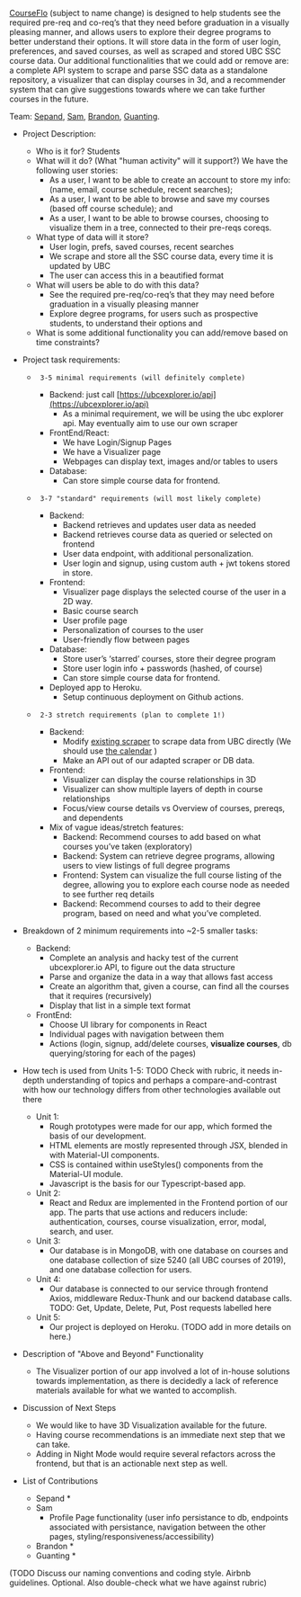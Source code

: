 [CourseFlo](https://course-flo.herokuapp.com) (subject to name change) is designed to help students see the required pre-req and co-req’s that they need before graduation in a visually pleasing manner, and allows users to explore their degree programs to better understand their options. It will store data in the form of user login, preferences, and saved courses, as well as scraped and stored UBC SSC course data. Our additional functionalities that we could add or remove are: a complete API system to scrape and parse SSC data as a standalone repository, a visualizer that can display courses in 3d, and a recommender system that can give suggestions towards where we can take further courses in the future.

Team: [Sepand](https://github.com/DSep), [Sam](https://github.com/sam-ip), [Brandon](https://github.com/beetai), [Guanting](https://github.com/baconandchips).

*   Project Description:
    *   Who is it for? Students
    *   What will it do? (What "human activity" will it support?) We have the following user stories:
        *   As a user, I want to be able to create an account to store my info: (name, email, course schedule, recent searches);
        *   As a user, I want to be able to browse and save my courses (based off course schedule); and
        *   As a user, I want to be able to browse courses, choosing to visualize them in a tree, connected to their pre-reqs coreqs.
    *   What type of data will it store?
        *   User login, prefs, saved courses, recent searches
        *   We scrape and store all the SSC course data, every time it is updated by UBC
        *   The user can access this in a beautified format
    *   What will users be able to do with this data?
        *   See the required pre-req/co-req’s that they may need before graduation in a visually pleasing manner
        *   Explore degree programs, for users such as prospective students, to understand their options and 
    *   What is some additional functionality you can add/remove based on time constraints?


*   Project task requirements:
    *      3-5 minimal requirements (will definitely complete)
        *   Backend: just call [https://ubcexplorer.io/api](https://ubcexplorer.io/api)
            *   As a minimal requirement, we will be using the ubc explorer api. May eventually aim to use our own scraper
        *   FrontEnd/React: 
            *   We have Login/Signup Pages
            *   We have a Visualizer page
            *   Webpages can display text, images and/or tables to users
        *   Database:
            *   Can store simple course data for frontend.
    *      3-7 "standard" requirements (will most likely complete)
        *   Backend: 
            *   Backend retrieves and updates user data as needed
            *   Backend retrieves course data as queried or selected on frontend
            *   User data endpoint, with additional personalization.
            *   User login and signup, using custom auth + jwt tokens stored in store.
        *   Frontend: 
            *   Visualizer page displays the selected course of the user in a 2D way.
            *   Basic course search
            *   User profile page
            *   Personalization of courses to the user
            *   User-friendly flow between pages
        *   Database: 
            *   Store user’s ‘starred’ courses, store their degree program
            *   Store user login info + passwords (hashed, of course)
            *   Can store simple course data for frontend.
        *   Deployed app to Heroku.
            *   Setup continuous deployment on Github actions.
    *      2-3 stretch requirements (plan to complete 1!)
        *   Backend:
            *   Modify [existing scraper](https://github.com/eyqs/req) to scrape data from UBC directly (We should use [the calendar](http://www.calendar.ubc.ca/vancouver/courses.cfm?page=name&code=CPSC) )
            *   Make an API out of our adapted scraper or DB data.
        *   Frontend:
            *   Visualizer can display the course relationships in 3D
            *   Visualizer can show multiple layers of depth in course relationships
            *   Focus/view course details vs Overview of courses, prereqs, and dependents
        *   Mix of vague ideas/stretch features:
            *   Backend: Recommend courses to add based on what courses you’ve taken (exploratory)
            *   Backend: System can retrieve degree programs, allowing users to view listings of full degree programs
            *   Frontend: System can visualize the full course listing of the degree, allowing you to explore each course node as needed to see further req details
            *   Backend: Recommend courses to add to their degree program, based on need and what you’ve completed.

*   Breakdown of 2 minimum requirements into ~2-5 smaller tasks:
    *   Backend: 
        *   Complete an analysis and hacky test of the current ubcexplorer.io API, to figure out the data structure
        *   Parse and organize the data in a way that allows fast access
        *   Create an algorithm that, given a course, can find all the courses that it requires (recursively)
        *   Display that list in a simple text format
    *   FrontEnd: 
        *   Choose UI library for components in React
        *   Individual pages with navigation between them
        *   Actions (login, signup, add/delete courses, **visualize courses**, db querying/storing for each of the pages)

*   How tech is used from Units 1-5:
    TODO Check with rubric, it needs in-depth understanding of topics and perhaps a compare-and-contrast with how our technology differs from other technologies available out there
    *   Unit 1:
        *   Rough prototypes were made for our app, which formed the basis of our development.
        *   HTML elements are mostly represented through JSX, blended in with Material-UI components.
        *   CSS is contained within useStyles() components from the Material-UI module.
        *   Javascript is the basis for our Typescript-based app.
    *   Unit 2:
        *   React and Redux are implemented in the Frontend portion of our app. The parts that use actions and reducers include: authentication, courses, course visualization, error, modal, search, and user.
    *   Unit 3:
        *   Our database is in MongoDB, with one database on courses and one database collection of size 5240 (all UBC courses of 2019), and one database collection for users. 
    *   Unit 4:
        *   Our database is connected to our service through frontend Axios, middleware Redux-Thunk and our backend database calls. TODO: Get, Update, Delete, Put, Post requests labelled here
    *   Unit 5:
        *   Our project is deployed on Heroku. (TODO add in more details on here.)

*   Description of "Above and Beyond" Functionality
    *   The Visualizer portion of our app involved a lot of in-house solutions towards implementation, as there is decidedly a lack of reference materials available for what we wanted to accomplish.

*   Discussion of Next Steps
    *   We would like to have 3D Visualization available for the future.
    *   Having course recommendations is an immediate next step that we can take.
    *   Adding in Night Mode would require several refactors across the frontend, but that is an actionable next step as well.

*   List of Contributions
    *   Sepand
        *   
    *   Sam
        *   Profile Page functionality (user info persistance to db, endpoints associated with persistance, navigation between the other pages, styling/responsiveness/accessibility)
    *   Brandon
        *   
    *   Guanting
        *   

(TODO Discuss our naming conventions and coding style. Airbnb guidelines. Optional. Also double-check what we have against rubric)
